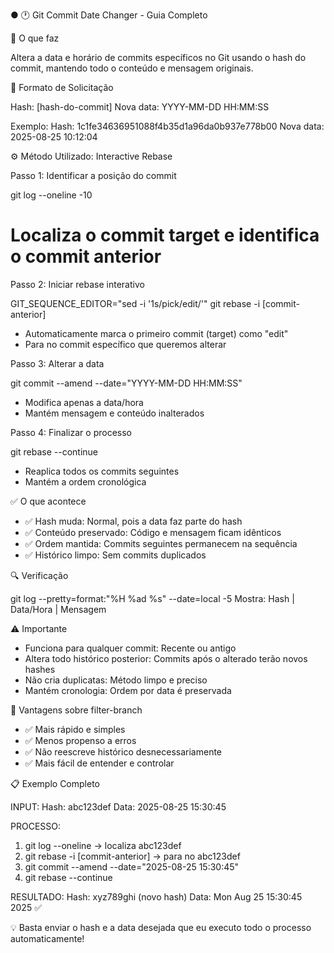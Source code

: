 ● 🕐 Git Commit Date Changer - Guia Completo

📝 O que faz

Altera a data e horário de commits específicos no Git usando o hash do commit, mantendo todo o conteúdo e mensagem originais.

🎯 Formato de Solicitação

Hash: [hash-do-commit]
Nova data: YYYY-MM-DD HH:MM:SS

Exemplo:
Hash: 1c1fe34636951088f4b35d1a96da0b937e778b00
Nova data: 2025-08-25 10:12:04

⚙️ Método Utilizado: Interactive Rebase

Passo 1: Identificar a posição do commit

git log --oneline -10

# Localiza o commit target e identifica o commit anterior

Passo 2: Iniciar rebase interativo

GIT_SEQUENCE_EDITOR="sed -i '1s/pick/edit/'" git rebase -i [commit-anterior]

- Automaticamente marca o primeiro commit (target) como "edit"
- Para no commit específico que queremos alterar

Passo 3: Alterar a data

git commit --amend --date="YYYY-MM-DD HH:MM:SS"

- Modifica apenas a data/hora
- Mantém mensagem e conteúdo inalterados

Passo 4: Finalizar o processo

git rebase --continue

- Reaplica todos os commits seguintes
- Mantém a ordem cronológica

✅ O que acontece

- ✅ Hash muda: Normal, pois a data faz parte do hash
- ✅ Conteúdo preservado: Código e mensagem ficam idênticos
- ✅ Ordem mantida: Commits seguintes permanecem na sequência
- ✅ Histórico limpo: Sem commits duplicados

🔍 Verificação

git log --pretty=format:"%H %ad %s" --date=local -5
Mostra: Hash | Data/Hora | Mensagem

⚠️ Importante

- Funciona para qualquer commit: Recente ou antigo
- Altera todo histórico posterior: Commits após o alterado terão novos hashes
- Não cria duplicatas: Método limpo e preciso
- Mantém cronologia: Ordem por data é preservada

🚀 Vantagens sobre filter-branch

- ✅ Mais rápido e simples
- ✅ Menos propenso a erros
- ✅ Não reescreve histórico desnecessariamente
- ✅ Mais fácil de entender e controlar

📋 Exemplo Completo

INPUT:
Hash: abc123def
Data: 2025-08-25 15:30:45

PROCESSO:

1. git log --oneline → localiza abc123def
2. git rebase -i [commit-anterior] → para no abc123def
3. git commit --amend --date="2025-08-25 15:30:45"
4. git rebase --continue

RESULTADO:
Hash: xyz789ghi (novo hash)
Data: Mon Aug 25 15:30:45 2025 ✅

💡 Basta enviar o hash e a data desejada que eu executo todo o processo automaticamente!
